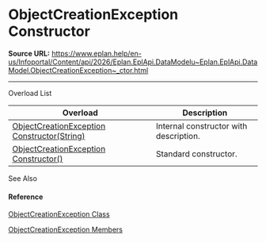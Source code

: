 # ObjectCreationException Constructor

**Source URL:** https://www.eplan.help/en-us/Infoportal/Content/api/2026/Eplan.EplApi.DataModelu~Eplan.EplApi.DataModel.ObjectCreationException~_ctor.html

---

Overload List

| Overload | Description |
| --- | --- |
| [ObjectCreationException Constructor(String)](Eplan.EplApi.DataModelu~Eplan.EplApi.DataModel.ObjectCreationException~_ctor(String).html) | Internal constructor with description. |
| [ObjectCreationException Constructor()](Eplan.EplApi.DataModelu~Eplan.EplApi.DataModel.ObjectCreationException~_ctor().html) | Standard constructor. |



See Also

#### Reference

[ObjectCreationException Class](Eplan.EplApi.DataModelu~Eplan.EplApi.DataModel.ObjectCreationException.html)
  
[ObjectCreationException Members](Eplan.EplApi.DataModelu~Eplan.EplApi.DataModel.ObjectCreationException_members.html)